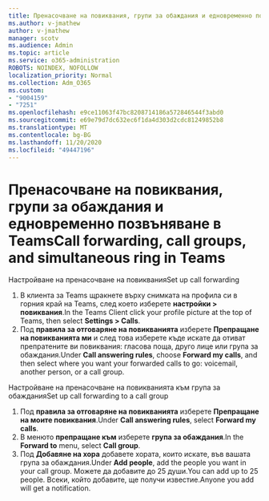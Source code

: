 ```yaml
---
title: Пренасочване на повиквания, групи за обаждания и едновременно позвъняване в Teams
ms.author: v-jmathew
author: v-jmathew
manager: scotv
ms.audience: Admin
ms.topic: article
ms.service: o365-administration
ROBOTS: NOINDEX, NOFOLLOW
localization_priority: Normal
ms.collection: Adm_O365
ms.custom:
- "9004159"
- "7251"
ms.openlocfilehash: e9ce11063f47bc8208714186a572846544f3abd0
ms.sourcegitcommit: e69e79d7dc632ec6f1da4d303d2cdc81249852b8
ms.translationtype: MT
ms.contentlocale: bg-BG
ms.lasthandoff: 11/20/2020
ms.locfileid: "49447196"
---
```

# <a name="call-forwarding-call-groups-and-simultaneous-ring-in-teams"></a><span data-ttu-id="4cae8-102">Пренасочване на повиквания, групи за обаждания и едновременно позвъняване в Teams</span><span class="sxs-lookup"><span data-stu-id="4cae8-102">Call forwarding, call groups, and simultaneous ring in Teams</span></span>

<span data-ttu-id="4cae8-103">Настройване на пренасочване на повиквания</span><span class="sxs-lookup"><span data-stu-id="4cae8-103">Set up call forwarding</span></span>

1. <span data-ttu-id="4cae8-104">В клиента за Teams щракнете върху снимката на профила си в горния край на Teams, след което изберете **настройки > повиквания**.</span><span class="sxs-lookup"><span data-stu-id="4cae8-104">In the Teams Client click your profile picture at the top of Teams, then select **Settings > Calls**.</span></span>
2. <span data-ttu-id="4cae8-105">Под **правила за отговаряне на повикванията** изберете **Препращане на повикванията ми** и след това изберете къде искате да отиват препратените ви повиквания: гласова поща, друго лице или група за обаждания.</span><span class="sxs-lookup"><span data-stu-id="4cae8-105">Under **Call answering rules**, choose **Forward my calls**, and then select where you want your forwarded calls to go: voicemail, another person, or a call group.</span></span>

<span data-ttu-id="4cae8-106">Настройване на пренасочване на повикванията към група за обаждания</span><span class="sxs-lookup"><span data-stu-id="4cae8-106">Set up call forwarding to a call group</span></span>

1. <span data-ttu-id="4cae8-107">Под **правила за отговаряне на повикванията** изберете **Препращане на моите повиквания**.</span><span class="sxs-lookup"><span data-stu-id="4cae8-107">Under **Call answering rules**, select **Forward my calls**.</span></span>
2. <span data-ttu-id="4cae8-108">В менюто **препращане към** изберете **група за обаждания**.</span><span class="sxs-lookup"><span data-stu-id="4cae8-108">In the **Forward to** menu, select **Call group**.</span></span>
3. <span data-ttu-id="4cae8-109">Под **Добавяне на хора** добавете хората, които искате, във вашата група за обаждания.</span><span class="sxs-lookup"><span data-stu-id="4cae8-109">Under **Add people**, add the people you want in your call group.</span></span> <span data-ttu-id="4cae8-110">Можете да добавите до 25 души.</span><span class="sxs-lookup"><span data-stu-id="4cae8-110">You can add up to 25 people.</span></span> <span data-ttu-id="4cae8-111">Всеки, който добавите, ще получи известие.</span><span class="sxs-lookup"><span data-stu-id="4cae8-111">Anyone you add will get a notification.</span></span>
